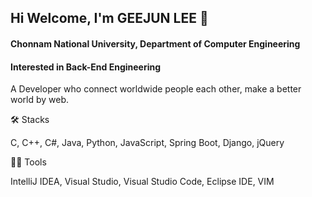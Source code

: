 ## Hi Welcome, I'm GEEJUN LEE 👋

#### Chonnam National University, Department of Computer Engineering

#### Interested in Back-End Engineering

A Developer who connect worldwide people each other, make a better world by web.

🛠️ Stacks

C, C++, C#, Java, Python, JavaScript, Spring Boot, Django, jQuery



💪🏼 Tools

IntelliJ IDEA, Visual Studio, Visual Studio Code, Eclipse IDE, VIM


<!--
**dnjfqhd12345/dnjfqhd12345** is a ✨ _special_ ✨ repository because its `README.md` (this file) appears on your GitHub profile.

Here are some ideas to get you started:

- 🔭 I’m currently working on ...
- 🌱 I’m currently learning ...
- 👯 I’m looking to collaborate on ...
- 🤔 I’m looking for help with ...
- 💬 Ask me about ...
- 📫 How to reach me: ...
- 😄 Pronouns: ...
- ⚡ Fun fact: ...
-->

